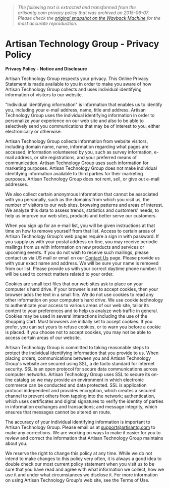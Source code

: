 > *The following text is extracted and transformed from the artisantg.com privacy policy that was archived on 2015-06-07. Please check the [original snapshot on the Wayback Machine](https://web.archive.org/web/20150607184654id_/http%3A//www.artisantg.com/Privacy) for the most accurate reproduction.*

# Artisan Technology Group - Privacy Policy

  


**Privacy Policy - Notice and Disclosure**

Artisan Technology Group respects your privacy. This Online Privacy Statement is made available to you in order to make you aware of how Artisan Technology Group collects and uses individual identifying information of visitors to our website. 

"Individual identifying information" is information that enables us to identify you, including your e-mail address, name, title and address. Artisan Technology Group uses the individual identifying information in order to personalize your experience on our web site and also to be able to selectively send you communications that may be of interest to you, either electronically or otherwise. 

Artisan Technology Group collects information from website visitors, including domain name, name, information regarding what pages are accessed, information volunteered by you, such as survey information, e-mail address, or site registrations, and your preferred means of communication. Artisan Technology Group uses such information for marketing purposes. Artisan Technology Group does not make individual identifying information available to third parties for their marketing purposes. Artisan Technology Group does not rent, sell, or give out e-mail addresses. 

We also collect certain anonymous information that cannot be associated with you personally, such as the domains from which you visit us, the number of visitors to our web sites, browsing patterns and areas of interest. We analyze this data to assess trends, statistics and customers' needs, to help us improve our web sites, products and better serve our customers. 

When you sign up for an e-mail list, you will be given instructions at that time on how to remove yourself from that list. Access to certain areas of Artisan Technology Group's web pages require a sign in with password. If you supply us with your postal address on-line, you may receive periodic mailings from us with information on new products and services or upcoming events. If you do not wish to receive such mailings, please contact us via US mail or email on our [ Contact Us](https://web.archive.org/ContactUs.asp) page. Please provide us with your exact name and address. We will be sure your name is removed from our list. Please provide us with your correct daytime phone number. It will be used to correct matters related to your order. 

Cookies are small text files that our web sites ask to place on your computer's hard drive. If your browser is set to accept cookies, then your browser adds the text in a small file. We do not use cookies to read any other information on your computer's hard drive. We use cookie technology to authenticate your access to various areas of our web site, tailor its content to your preferences and to help us analyze web traffic in general. Cookies may be used in several interactions including the use of the Shopping Cart. Most browsers are initially set to accept cookies. If you prefer, you can set yours to refuse cookies, or to warn you before a cookie is placed. If you choose not to accept cookies, you may not be able to access certain areas of our website. 

Artisan Technology Group is committed to taking reasonable steps to protect the individual identifying information that you provide to us. When placing orders, communications between you and Artisan Technology Group's website are secured using SSL, a de facto standard for Internet security. SSL is an open protocol for secure data communications across computer networks. Artisan Technology Group uses SSL to secure its on-line catalog so we may provide an environment in which electronic commerce can be conducted and data protected. SSL is application protocol independent and provides encryption, which creates a secured channel to prevent others from tapping into the network; authentication, which uses certificates and digital signatures to verify the identity of parties in information exchanges and transactions; and message integrity, which ensures that messages cannot be altered en route. 

The accuracy of your individual identifying information is important to Artisan Technology Group. Please email us at [support@artisantg.com](mailto:support@artisantg.com) to make any corrections. We are working on ways to make it easier for you to review and correct the information that Artisan Technology Group maintains about you. 

We reserve the right to change this policy at any time. While we do not intend to make changes to this policy very often, it is always a good idea to double check our most current policy statement when you visit us to be sure that you have read and agree with what information we collect, how we use it and under what circumstances we disclose it. For more information on using Artisan Technology Group's web site, see the Terms of Use. 
